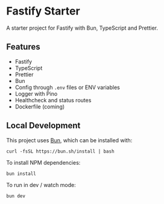 # Fastify Starter

A starter project for Fastify with Bun, TypeScript and Prettier.

## Features

- Fastify
- TypeScript
- Prettier
- Bun
- Config through `.env` files or ENV variables
- Logger with Pino
- Healthcheck and status routes
- Dockerfile (coming)

## Local Development

This project uses [Bun](https://bun.sh), which can be installed with:

```shell
curl -fsSL https://bun.sh/install | bash
```

To install NPM dependencies:

```shell
bun install
```

To run in dev / watch mode:

```shell
bun dev
```
